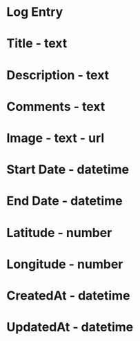 # Log Entry

# Title - text
# Description - text
# Comments - text
# Image - text - url 
# Start Date - datetime
# End Date - datetime
# Latitude - number
# Longitude - number
# CreatedAt - datetime
# UpdatedAt - datetime
